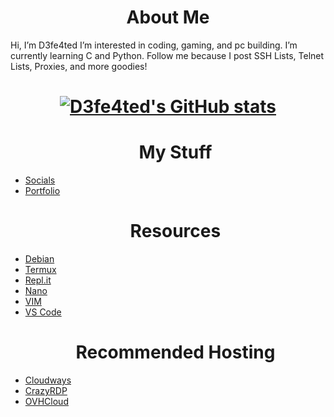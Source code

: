 <html>
  <h1 align=center>About Me</h1>

</div>

  <div><p> Hi, I’m D3fe4ted I’m interested in coding, gaming, and pc building. I’m currently learning C and Python. Follow me because I post SSH Lists, Telnet Lists, Proxies, and more goodies!
<div><h1 align=center>
  
  [![D3fe4ted's GitHub stats](https://github-readme-stats.vercel.app/api?username=d3fe4ted&theme=dark&show_icons=true&icon_color=0BE7EE&hide_border=true)](https://github.com/anuraghazra/github-readme-stats)
   </h1 align=center>

<div><ul><h1 align=center>My Stuff</h1>
  <div><li><a href="https://www.d3fe4ted.tk">Socials</a>
  <div><li><a href="https://www.deangelo.tk">Portfolio</a>
 </ul></div>
    
<div><ul><h1 align=center>Resources</h1>
  <div><li><a href="https://www.debian.org/">Debian</a>
  <div><li><a href="https://f-droid.org/en/packages/com.termux/">Termux</a>
  <div><li><a href="https://replit.com/">Repl.it</a>
  <div><li><a href="https://www.nano-editor.org/">Nano</a>
  <div><li><a href="https://www.vim.org/">VIM</a>
  <div><li><a href="https://code.visualstudio.com/">VS Code</a>

<div>
  <h1 align=center>Recommended Hosting</h1><lu>
  <li><a href="https://www.cloudways.com/en/">Cloudways</a>
  <li><a href="https://crazyrdp.com/linux-vps-hosting/">CrazyRDP</a>
  <li><a href="https://www.ovhcloud.com/en/">OVHCloud</a>
    <div>
   </ul>
 </div>
</html>
